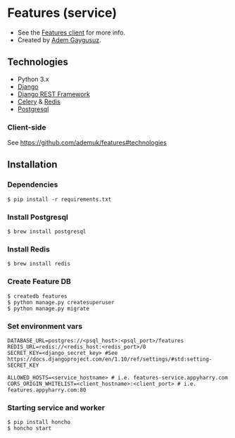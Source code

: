 # Features (service)

* See the [Features client](https://github.com/ademuk/features) for more info.
* Created by [Adem Gaygusuz](https://adem.io).

## Technologies
* Python 3.x
* [Django](http://www.djangoproject.com)
* [Django REST Framework](http://www.django-rest-framework.org/)
* [Celery](http://www.celeryproject.org/) & [Redis](https://redis.io/)
* [Postgresql](http://www.postgresql.com/)

### Client-side

See https://github.com/ademuk/features#technologies

## Installation

### Dependencies
```
$ pip install -r requirements.txt
```

### Install Postgresql
```
$ brew install postgresql
```

### Install Redis
```
$ brew install redis
```

### Create Feature DB
```
$ createdb features
$ python manage.py createsuperuser
$ python manage.py migrate
```

### Set environment vars
```
DATABASE_URL=postgres://<psql_host>:<psql_port>/features
REDIS_URL=redis://<redis_host:<redis_port>/0
SECRET_KEY=<django_secret_key> #See https://docs.djangoproject.com/en/1.10/ref/settings/#std:setting-SECRET_KEY

ALLOWED_HOSTS=<service_hostname> # i.e. features-service.appyharry.com
CORS_ORIGIN_WHITELIST=<client_hostname>:<client_port> # i.e. features.appyharry.com:80
```

### Starting service and worker
```
$ pip install honcho
$ honcho start
```
